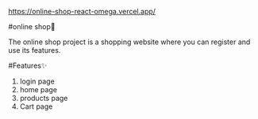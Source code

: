 https://online-shop-react-omega.vercel.app/

#online shop🚀

The online shop project is a shopping website where you can register and use its features.

#Features✨
1. login page
2. home page
3. products page
4. Cart page 
